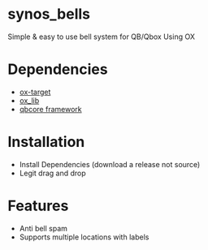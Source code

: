 # synos_bells
Simple & easy to use bell system for QB/Qbox Using OX

# Dependencies
- [ox-target](https://github.com/overextended/ox_target/releases/tag/v1.12.0)
- [ox_lib](https://github.com/overextended/ox_lib/releases)
- [qbcore framework](https://github.com/qbcore-framework)

# Installation
- Install Dependencies (download a release not source)
- Legit drag and drop

# Features
- Anti bell spam
- Supports multiple locations with labels
